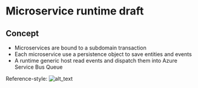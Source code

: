 # Microservice runtime draft


## Concept 
* Microservices are bound to a subdomain transaction
* Each microservice use a persistence object to save entities and events
* A runtime generic host read events and dispatch them into Azure Service Bus Queue

Reference-style:
![alt_text][concept]

[concept]: https://learningruntimestor.blob.core.windows.net/runtimedocumentation/MicroserviceConceptAndDb.png "Microservice concept"

